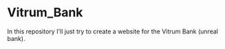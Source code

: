 # Vitrum_Bank

In this repository I'll just try to create a website for the Vitrum Bank (unreal bank).
